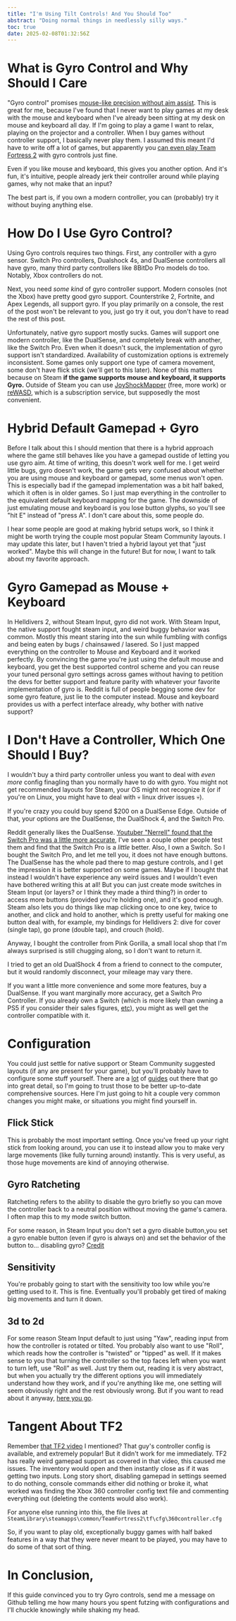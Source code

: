 ```yaml
---
title: "I'm Using Tilt Controls! And You Should Too"
abstract: "Doing normal things in needlessly silly ways."
toc: true
date: 2025-02-08T01:32:56Z
---
```


# What is Gyro Control and Why Should I Care

"Gyro control" promises [mouse-like precision without aim assist](https://www.youtube.com/watch?v=krQ_ggZcN1Q). This is great for me, because I've found that I never want to play games at my desk with the mouse and keyboard when I've already been sitting at my desk on mouse and keyboard all day. If I'm going to play a game I want to relax, playing on the projector and a controller. When I buy games without controller support, I basically never play them. I assumed this meant I'd have to write off a lot of games, but apparently you [can even play Team Fortress 2](https://youtu.be/PJIqEX93vL8?si=sOfHWUPpjs1eLp4c) with gyro controls just fine.

Even if you like mouse and keyboard, this gives you another option. And it's fun, it's intuitive, people already jerk their controller around while playing games, why not make that an input?

The best part is, if you own a modern controller, you can (probably) try it without buying anything else.

# How Do I Use Gyro Control?

Using Gyro controls requires two things. First, any controller with a gyro sensor. Switch Pro controllers, Dualshock 4s, and DualSense controllers all have gyro, many third party controllers like 8BitDo Pro models do too. Notably, Xbox controllers do not.

Next, you need *some kind* of gyro controller support. Modern consoles (not the Xbox) have pretty good gyro support. Counterstrike 2, Fortnite, and Apex Legends, all support gyro. If you play primarily on a console, the rest of the post won't be relevant to you, just go try it out, you don't have to read the rest of this post. 

Unfortunately, native gyro support mostly sucks. Games will support one modern controller, like the DualSense, and completely break with another, like the Switch Pro. Even when it doesn't suck, the implementation of gyro support isn't standardized. Availability of customization options is extremely inconsistent. Some games only support one type of camera movement, some don't have flick stick (we'll get to this later). None of this matters because on Steam **if the game supports mouse and keyboard, it supports Gyro.** Outside of Steam you can use [JoyShockMapper](https://github.com/Electronicks/JoyShockMapper) (free, more work) or [reWASD](https://www.rewasd.com/releases/release-5.3.0), which is a subscription service, but supposedly the most convenient.

# Hybrid Default Gamepad + Gyro 

Before I talk about this I should mention that there is a hybrid approach where the game still behaves like you have a gamepad oustide of letting you use gyro aim. At time of writing, this doesn't work well for me. I get weird little bugs, gyro doesn't work, the game gets very confused about whether you are using mouse and keyboard or gamepad, some menus won't open. This is especially bad if the gamepad implementation was a bit half baked, which it often is in older games. So I just map everything in the controller to the equivalent default keyboard mapping for the game. The downside of just emulating mouse and keyboard is you lose button glyphs, so you'll see "hit E" instead of "press A". I don't care about this, some people do.

I hear some people are good at making hybrid setups work, so I think it might be worth trying the couple most popular Steam Community layouts. I may update this later, but I haven't tried a hybrid layout yet that "just worked". Maybe this will change in the future! But for now, I want to talk about my favorite approach.

# Gyro Gamepad as Mouse + Keyboard

In Helldivers 2, without Steam Input, gyro did not work. With Steam Input, the native support fought steam input, and weird buggy behavior was common. Mostly this meant staring into the sun while fumbling with configs and being eaten by bugs / chainsawed / lasered. So I just mapped everything on the controller to Mouse and Keyboard and it worked perfectly. By convincing the game you're just using the default mouse and keyboard, you get the best supported control scheme and you can reuse your tuned personal gyro settings across games without having to petition the devs for better support and feature parity with whatever your favorite implementation of gyro is. Reddit is full of people begging some dev for some gyro feature, just lie to the computer instead. Mouse and keyboard provides us with a perfect interface already, why bother with native support?

# I Don't Have a Controller, Which One Should I Buy?

I wouldn't buy a third party controller unless you want to deal with *even more* config finagling than you normally have to do with gyro. You might not get recommended layouts for Steam, your OS might not recognize it (or if you're on Linux, you might have to deal with 💀 linux driver issues 💀).

If you're crazy you could buy spend $200 on a DualSense Edge. Outside of that, your options are the DualSense, the DualShock 4, and the Switch Pro.

Reddit generally likes the DualSense. [Youtuber "Nerrell" found that the Switch Pro was a little more accurate](https://youtu.be/CenJLOTGxLc?si=jUzV9cW4qZuQj_7o&t=946), I've seen a couple other people test them and find that the Switch Pro is a *little* better. Also, I own a Switch. So I bought the Switch Pro, and let me tell you, it does not have enough buttons. The DualSense has the whole pad there to map gesture controls, and I get the impression it is better supported on some games. Maybe if I bought that instead I wouldn't have experience any weird issues and I wouldn't even have bothered writing this at all! But you can just create mode switches in Steam Input (or layers? or I think they made a third thing?) in order to access more buttons (provided you're holding one), and it's good enough. Steam also lets you do things like map clicking once to one key, twice to another, and click and hold to another, which is pretty useful for making one button deal with, for example, my bindings for Helldivers 2: dive for cover (single tap), go prone (double tap), and crouch (hold).

Anyway, I bought the controller from Pink Gorilla, a small local shop that I'm always surprised is still chugging along, so I don't want to return it.

I tried to get an old DualShock 4 from a friend to connect to the computer, but it would randomly disconnect, your mileage may vary there.

If you want a little more convenience and some more features, buy a DualSense. If you want marginally more accuracy, get a Switch Pro Controller. If you already own a Switch (which is more likely than owning a PS5 if you consider their sales figures, [etc](https://www.youtube.com/watch?v=UtG11pmBe3U)), you might as well get the controller compatible with it.

# Configuration

You could just settle for native support or Steam Community suggested layouts (if any are present for your game), but you'll probably have to configure some stuff yourself. There are a [lot](https://www.reddit.com/r/GyroGaming/comments/198wq0y/new_to_gyro_gaming_start_here_gyro_beginners_guide/) of [guides](https://www.youtube.com/watch?v=D0uSfda_-Rc) out there that go into great detail, so I'm going to trust those to be better up-to-date comprehensive sources. Here I'm just going to hit a couple very common changes you might make, or situations you might find yourself in.

## Flick Stick

This is probably the most important setting. Once you've freed up your right stick from looking around, you can use it to instead allow you to make very large movements (like fully turning around) instantly. This is very useful, as those huge movements are kind of annoying otherwise. 

## Gyro Ratcheting

Ratcheting refers to the ability to disable the gyro briefly so you can move the controller back to a neutral position without moving the game's camera. I often map this to my mode switch button.

For some reason, in Steam Input you don't set a gyro disable button,you set a gyro enable button (even if gyro is always on) and set the behavior of the button to... disabling gyro? [Credit](https://www.reddit.com/r/GyroGaming/comments/ug54tk/comment/i6xgli4/?utm_source=share&utm_medium=web3x&utm_name=web3xcss&utm_term=1&utm_content=share_button)

## Sensitivity

You're probably going to start with the sensitivity too low while you're getting used to it. This is fine. Eventually you'll probably get tired of making big movements and turn it down.

## 3d to 2d

For some reason Steam Input default to just using "Yaw", reading input from how the controller is rotated or tilted. You probably also want to use "Roll", which reads how the controller is "twisted" or "tipped" as well. If it makes sense to you that turning the controller so the top faces left when you want to turn left, use "Roll" as well. Just try them out, reading it is very abstract, but when you actually try the different options you will immediately understand how they work, and if you're anything like me, one setting will seem obviously right and the rest obviously wrong. But if you want to read about it anyway, [here you go](http://gyrowiki.jibbsmart.com/blog:player-space-gyro-and-alternatives-explained).

# Tangent About TF2

Remember [that TF2 video](https://www.youtube.com/watch?v=PJIqEX93vL8) I mentioned? That guy's controller config is available, and extremely popular! But it didn't work for me immediately. TF2 has really weird gamepad support as covered in that video, this caused me issues. The inventory would open and then instantly close as if it was getting two inputs. Long story short, disabling gamepad in settings seemed to do nothing, console commands either did nothing or broke it, what worked was finding the Xbox 360 controller config text file and commenting everything out (deleting the contents would also work). 

For anyone else running into this, the file lives at
`SteamLibrary\steamapps\common/TeamFortress2\tf\cfg\360controller.cfg`

So, if you want to play old, exceptionally buggy games with half baked features in a way that they were never meant to be played, you may have to do some of that sort of thing.

# In Conclusion,

If this guide convinced you to try Gyro controls, send me a message on Github telling me how many hours you spent futzing with configurations and I'll chuckle knowingly while shaking my head.